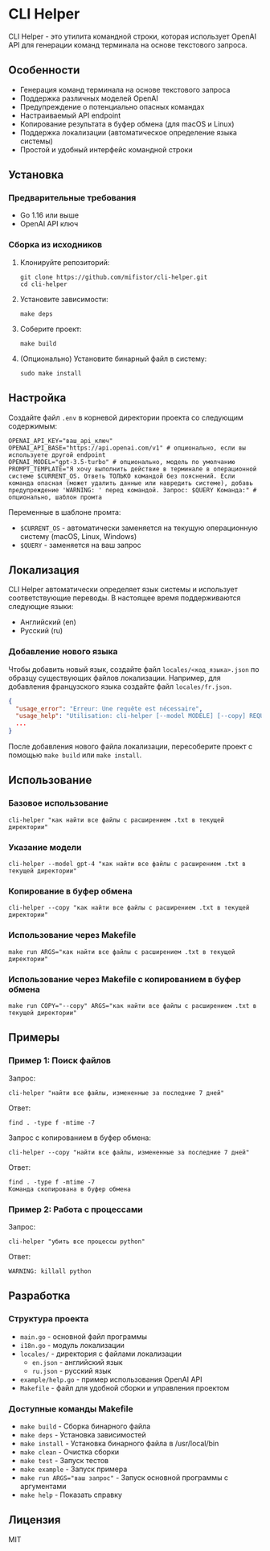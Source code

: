 # CLI Helper

CLI Helper - это утилита командной строки, которая использует OpenAI API для генерации команд терминала на основе текстового запроса.

## Особенности

- Генерация команд терминала на основе текстового запроса
- Поддержка различных моделей OpenAI
- Предупреждение о потенциально опасных командах
- Настраиваемый API endpoint
- Копирование результата в буфер обмена (для macOS и Linux)
- Поддержка локализации (автоматическое определение языка системы)
- Простой и удобный интерфейс командной строки

## Установка

### Предварительные требования

- Go 1.16 или выше
- OpenAI API ключ

### Сборка из исходников

1. Клонируйте репозиторий:
   ```
   git clone https://github.com/mifistor/cli-helper.git
   cd cli-helper
   ```

2. Установите зависимости:
   ```
   make deps
   ```

3. Соберите проект:
   ```
   make build
   ```

4. (Опционально) Установите бинарный файл в систему:
   ```
   sudo make install
   ```

## Настройка

Создайте файл `.env` в корневой директории проекта со следующим содержимым:

```
OPENAI_API_KEY="ваш_api_ключ"
OPENAI_API_BASE="https://api.openai.com/v1" # опционально, если вы используете другой endpoint
OPENAI_MODEL="gpt-3.5-turbo" # опционально, модель по умолчанию
PROMPT_TEMPLATE="Я хочу выполнить действие в терминале в операционной системе $CURRENT_OS. Ответь ТОЛЬКО командой без пояснений. Если команда опасная (может удалить данные или навредить системе), добавь предупреждение 'WARNING: ' перед командой. Запрос: $QUERY Команда:" # опционально, шаблон промта
```

Переменные в шаблоне промта:
- `$CURRENT_OS` - автоматически заменяется на текущую операционную систему (macOS, Linux, Windows)
- `$QUERY` - заменяется на ваш запрос

## Локализация

CLI Helper автоматически определяет язык системы и использует соответствующие переводы. В настоящее время поддерживаются следующие языки:

- Английский (en)
- Русский (ru)

### Добавление нового языка

Чтобы добавить новый язык, создайте файл `locales/<код_языка>.json` по образцу существующих файлов локализации. Например, для добавления французского языка создайте файл `locales/fr.json`.

```json
{
  "usage_error": "Erreur: Une requête est nécessaire",
  "usage_help": "Utilisation: cli-helper [--model MODÈLE] [--copy] REQUÊTE",
  ...
}
```

После добавления нового файла локализации, пересоберите проект с помощью `make build` или `make install`.

## Использование

### Базовое использование

```
cli-helper "как найти все файлы с расширением .txt в текущей директории"
```

### Указание модели

```
cli-helper --model gpt-4 "как найти все файлы с расширением .txt в текущей директории"
```

### Копирование в буфер обмена

```
cli-helper --copy "как найти все файлы с расширением .txt в текущей директории"
```

### Использование через Makefile

```
make run ARGS="как найти все файлы с расширением .txt в текущей директории"
```

### Использование через Makefile с копированием в буфер обмена

```
make run COPY="--copy" ARGS="как найти все файлы с расширением .txt в текущей директории"
```

## Примеры

### Пример 1: Поиск файлов

Запрос:
```
cli-helper "найти все файлы, измененные за последние 7 дней"
```

Ответ:
```
find . -type f -mtime -7
```

Запрос с копированием в буфер обмена:
```
cli-helper --copy "найти все файлы, измененные за последние 7 дней"
```

Ответ:
```
find . -type f -mtime -7
Команда скопирована в буфер обмена
```

### Пример 2: Работа с процессами

Запрос:
```
cli-helper "убить все процессы python"
```

Ответ:
```
WARNING: killall python
```

## Разработка

### Структура проекта

- `main.go` - основной файл программы
- `i18n.go` - модуль локализации
- `locales/` - директория с файлами локализации
  - `en.json` - английский язык
  - `ru.json` - русский язык
- `example/help.go` - пример использования OpenAI API
- `Makefile` - файл для удобной сборки и управления проектом

### Доступные команды Makefile

- `make build` - Сборка бинарного файла
- `make deps` - Установка зависимостей
- `make install` - Установка бинарного файла в /usr/local/bin
- `make clean` - Очистка сборки
- `make test` - Запуск тестов
- `make example` - Запуск примера
- `make run ARGS="ваш запрос"` - Запуск основной программы с аргументами
- `make help` - Показать справку

## Лицензия

MIT
